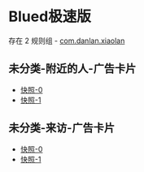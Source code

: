 # Blued极速版

存在 2 规则组 - [com.danlan.xiaolan](/src/apps/com.danlan.xiaolan.ts)

## 未分类-附近的人-广告卡片

- [快照-0](https://i.gkd.li/i/13421613)
- [快照-1](https://i.gkd.li/i/13421622)

## 未分类-来访-广告卡片

- [快照-0](https://i.gkd.li/i/13421923)
- [快照-1](https://i.gkd.li/i/13422170)
